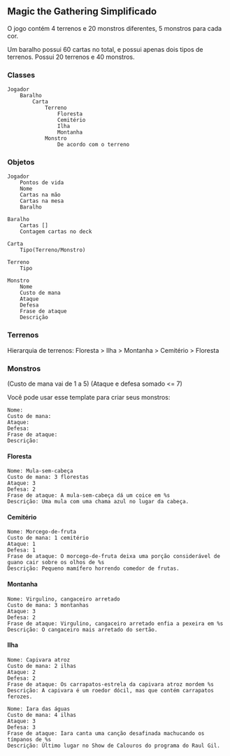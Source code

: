## Magic the Gathering Simplificado

O jogo contém 4 terrenos e 20 monstros diferentes, 5 monstros para cada cor.

Um baralho possui 60 cartas no total, e possui apenas dois tipos de terrenos. Possui 20 terrenos e 40 monstros.

### Classes

    Jogador
        Baralho
            Carta
                Terreno
                    Floresta
                    Cemitério
                    Ilha
                    Montanha
                Monstro
                    De acordo com o terreno

### Objetos

    Jogador
        Pontos de vida
        Nome
        Cartas na mão
        Cartas na mesa
        Baralho

    Baralho
        Cartas []
        Contagem cartas no deck

    Carta
        Tipo(Terreno/Monstro)

    Terreno
        Tipo

    Monstro
        Nome
        Custo de mana
        Ataque
        Defesa
        Frase de ataque
        Descrição


### Terrenos

Hierarquia de terrenos:
Floresta > Ilha > Montanha > Cemitério > Floresta

### Monstros

(Custo de mana vai de 1 a 5)
(Ataque e defesa somado <= 7)

Você pode usar esse template para criar seus monstros:

```
Nome:
Custo de mana:
Ataque:
Defesa:
Frase de ataque:
Descrição:
```

#### Floresta
```
Nome: Mula-sem-cabeça
Custo de mana: 3 florestas
Ataque: 3
Defesa: 2
Frase de ataque: A mula-sem-cabeça dá um coice em %s
Descrição: Uma mula com uma chama azul no lugar da cabeça.
```
#### Cemitério
```
Nome: Morcego-de-fruta
Custo de mana: 1 cemitério
Ataque: 1
Defesa: 1
Frase de ataque: O morcego-de-fruta deixa uma porção considerável de guano cair sobre os olhos de %s
Descrição: Pequeno mamífero horrendo comedor de frutas.
```
#### Montanha
```
Nome: Virgulino, cangaceiro arretado
Custo de mana: 3 montanhas
Ataque: 3
Defesa: 2
Frase de ataque: Virgulino, cangaceiro arretado enfia a pexeira em %s
Descrição: O cangaceiro mais arretado do sertão.
```
#### Ilha
```
Nome: Capivara atroz
Custo de mana: 2 ilhas
Ataque: 2
Defesa: 2
Frase de ataque: Os carrapatos-estrela da capivara atroz mordem %s
Descrição: A capivara é um roedor dócil, mas que contém carrapatos ferozes.
```
```
Nome: Iara das águas
Custo de mana: 4 ilhas
Ataque: 3
Defesa: 3
Frase de ataque: Iara canta uma canção desafinada machucando os tímpanos de %s
Descrição: Último lugar no Show de Calouros do programa do Raul Gil.
```

